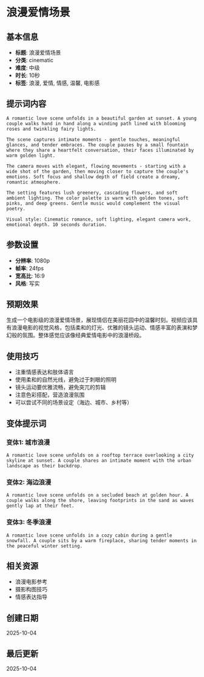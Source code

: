 # 浪漫爱情场景

## 基本信息
- **标题**: 浪漫爱情场景
- **分类**: cinematic
- **难度**: 中级
- **时长**: 10秒
- **标签**: 浪漫, 爱情, 情感, 温馨, 电影感

## 提示词内容
```
A romantic love scene unfolds in a beautiful garden at sunset. A young couple walks hand in hand along a winding path lined with blooming roses and twinkling fairy lights.

The scene captures intimate moments - gentle touches, meaningful glances, and tender embraces. The couple pauses by a small fountain where they share a heartfelt conversation, their faces illuminated by warm golden light.

The camera moves with elegant, flowing movements - starting with a wide shot of the garden, then moving closer to capture the couple's emotions. Soft focus and shallow depth of field create a dreamy, romantic atmosphere.

The setting features lush greenery, cascading flowers, and soft ambient lighting. The color palette is warm with golden tones, soft pinks, and deep greens. Gentle music would complement the visual poetry.

Visual style: Cinematic romance, soft lighting, elegant camera work, emotional depth. 10 seconds duration.
```

## 参数设置
- **分辨率**: 1080p
- **帧率**: 24fps
- **宽高比**: 16:9
- **风格**: 写实

## 预期效果
生成一个电影级的浪漫爱情场景，展现情侣在美丽花园中的温馨时刻。视频应该具有浪漫电影的视觉风格，包括柔和的灯光、优雅的镜头运动、情感丰富的表演和梦幻般的氛围。整体感觉应该像经典爱情电影中的浪漫桥段。

## 使用技巧
- 注重情感表达和肢体语言
- 使用柔和的自然光线，避免过于刺眼的照明
- 镜头运动要优雅流畅，避免突兀的剪辑
- 注意色彩搭配，营造浪漫氛围
- 可以尝试不同的场景设定（海边、城市、乡村等）

## 变体提示词
### 变体1: 城市浪漫
```
A romantic love scene unfolds on a rooftop terrace overlooking a city skyline at sunset. A couple shares an intimate moment with the urban landscape as their backdrop.
```

### 变体2: 海边浪漫
```
A romantic love scene unfolds on a secluded beach at golden hour. A couple walks along the shore, leaving footprints in the sand as waves gently lap at their feet.
```

### 变体3: 冬季浪漫
```
A romantic love scene unfolds in a cozy cabin during a gentle snowfall. A couple sits by a warm fireplace, sharing tender moments in the peaceful winter setting.
```

## 相关资源
- 浪漫电影参考
- 摄影构图技巧
- 情感表达指导

## 创建日期
2025-10-04

## 最后更新
2025-10-04
